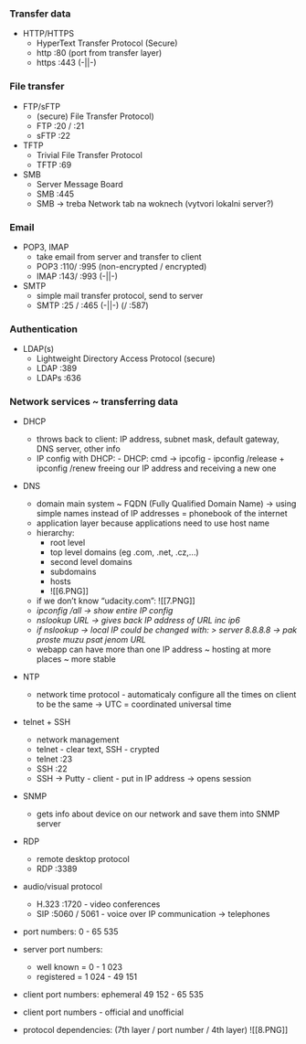 ### Transfer data
- HTTP/HTTPS
	- HyperText Transfer Protocol (Secure)
	- http :80 (port from transfer layer)
	- https :443 (-||-)

### File transfer
- FTP/sFTP
	- (secure) File Transfer Protocol)
	- FTP :20 / :21
	- sFTP :22
- TFTP
	- Trivial File Transfer Protocol
	- TFTP :69
- SMB
	- Server Message Board
	- SMB :445
	- SMB → treba Network tab na woknech (vytvori lokalni server?)

### Email
- POP3, IMAP
	- take email from server and transfer to client
	- POP3 :110/ :995 (non-encrypted / encrypted)
	- IMAP :143/ :993 (-||-)
- SMTP
	- simple mail transfer protocol, send to server
	- SMTP :25 / :465 (-||-) (/ :587)

### Authentication
- LDAP(s)
	- Lightweight Directory Access Protocol (secure)
	- LDAP :389
	- LDAPs :636

### Network services ~ transferring data
- DHCP
	- throws back to client: IP address, subnet mask, default gateway, DNS server, other info
	- IP config with DHCP:
			- DHCP: cmd → ipcofig
			- ipconfig /release + ipconfig /renew freeing our IP address and receiving a new one 
- DNS
	- domain main system ~ FQDN (Fully Qualified Domain Name) 
	→ using simple names instead of IP addresses = phonebook of the internet
	- application layer because applications need to use host name
	- hierarchy:
		- root level
		- top level domains (eg .com, .net, .cz,...)
		- second level domains
		- subdomains
		- hosts
		- ![[6.PNG]]
	- if we don’t know “udacity.com”: ![[7.PNG]]
	- _ipconfig /all → show entire IP config_
	- _nslookup URL → gives back IP address of URL inc ip6_
	- _if nslookup → local IP could be changed with: > server 8.8.8.8 → pak proste muzu psat jenom URL_
	- webapp can have more than one IP address ~ hosting at more places ~ more stable
- NTP
	- network time protocol - automaticaly configure all the times on client to be the same
	→ UTC = coordinated universal time 
- telnet + SSH
	- network management
	- telnet - clear text, SSH - crypted
	- telnet :23
	- SSH :22
	- SSH → Putty - client - put in IP address → opens session
- SNMP
	- gets info about device on our network and save them into SNMP server
- RDP
	- remote desktop protocol
	- RDP :3389
- audio/visual protocol
	- H.323 :1720 - video conferences
	- SIP :5060 / 5061 - voice over IP communication → telephones 

- port numbers: 0 - 65 535
- server port numbers: 
	- well known = 0 - 1 023
	- registered = 1 024 - 49 151
- client port numbers: ephemeral 49  152 - 65 535
- client port numbers - official and unofficial

- protocol dependencies: (7th layer / port number / 4th layer)
![[8.PNG]]